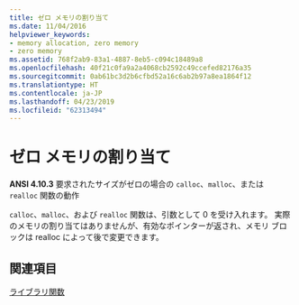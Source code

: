 ```yaml
---
title: ゼロ メモリの割り当て
ms.date: 11/04/2016
helpviewer_keywords:
- memory allocation, zero memory
- zero memory
ms.assetid: 768f2ab9-83a1-4887-8eb5-c094c18489a8
ms.openlocfilehash: 40f21c0fa9a2a4068cb2592c49ccefed82176a35
ms.sourcegitcommit: 0ab61bc3d2b6cfbd52a16c6ab2b97a8ea1864f12
ms.translationtype: HT
ms.contentlocale: ja-JP
ms.lasthandoff: 04/23/2019
ms.locfileid: "62313494"
---
```

# <a name="allocating-zero-memory"></a>ゼロ メモリの割り当て

**ANSI 4.10.3** 要求されたサイズがゼロの場合の `calloc`、`malloc`、または `realloc` 関数の動作

`calloc`、`malloc`、および `realloc` 関数は、引数として 0 を受け入れます。 実際のメモリの割り当てはありませんが、有効なポインターが返され、メモリ ブロックは realloc によって後で変更できます。

## <a name="see-also"></a>関連項目

[ライブラリ関数](../c-language/library-functions.md)
